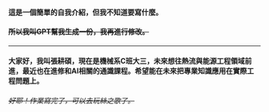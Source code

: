 #### 這是一個簡單的自我介紹，但我不知道要寫什麼。

#### ~~所以我叫GPT幫我生成一份，我再進行修改。~~
---

#### 

#### 大家好，我叫張耕碩，現在是機械系C班大三，未來想往熱流與能源工程領域前進，最近也在進修和AI相關的通識課程。希望能在未來把專業知識應用在實際工程問題上。

#### 

###### ~~好耶！作業寫完了，可以去玩絲之歌了。~~

